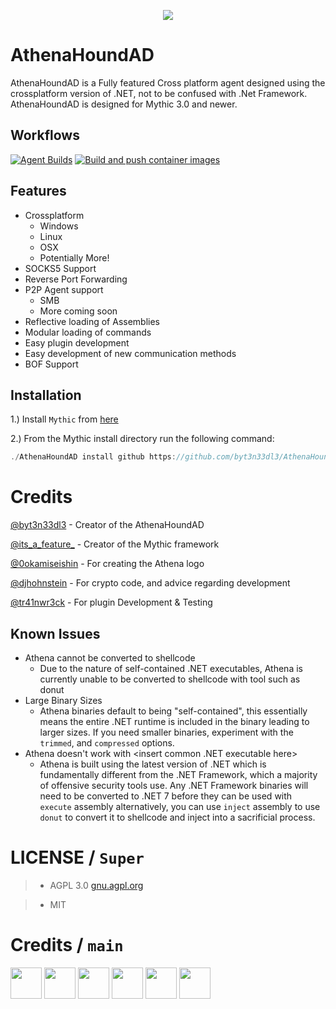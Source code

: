 <p align="center">
  <img src="agent_icons/athena_old.svg">
</p>

# AthenaHoundAD
AthenaHoundAD is a Fully featured Cross platform agent designed using the crossplatform version of .NET, not to be confused with .Net Framework. AthenaHoundAD is designed for Mythic 3.0 and newer.

## Workflows
[![Agent Builds](https://github.com/MythicAgents/Athena/actions/workflows/dotnet-desktop.yml/badge.svg?branch=main)](https://github.com/MythicAgents/Athena/actions/workflows/dotnet-desktop.yml) [![Build and push container images](https://github.com/MythicAgents/Athena/actions/workflows/docker.yml/badge.svg?branch=main)](https://github.com/MythicAgents/Athena/actions/workflows/docker.yml)

## Features
- Crossplatform
  - Windows
  - Linux
  - OSX
  - Potentially More!
- SOCKS5 Support
- Reverse Port Forwarding
- P2P Agent support
	- SMB
	- More coming soon
- Reflective loading of Assemblies
- Modular loading of commands
- Easy plugin development
- Easy development of new communication methods
- BOF Support

## Installation

1.) Install `Mythic` from [here](https://github.com/byt3n33dl3/AthenaHoundAD)

2.) From the Mythic install directory run the following command:

```csharp
./AthenaHoundAD install github https://github.com/byt3n33dl3/AthenaHoundAD
```

# Credits
[@byt3n33dl3](https://twitter.com/byt3n33dl3) - Creator of the AthenaHoundAD

[@its_a_feature_](https://twitter.com/its_a_feature_) - Creator of the Mythic framework

[@0okamiseishin](https://twitter.com/0okamiseishin) - For creating the Athena logo

[@djhohnstein](https://twitter.com/djhohnstein) - For crypto code, and advice regarding development

[@tr41nwr3ck](https://twitter.com/Tr41nwr3ck48) - For plugin Development & Testing

## Known Issues
- Athena cannot be converted to shellcode
  - Due to the nature of self-contained .NET executables, Athena is currently unable to be converted to shellcode with tool such as donut
- Large Binary Sizes
  - Athena binaries default to being "self-contained", this essentially means the entire .NET runtime is included in the binary leading to larger sizes. If you need smaller binaries, experiment with the `trimmed`, and `compressed` options.
- Athena doesn't work with <insert common .NET executable here>
  - Athena is built using the latest version of .NET which is fundamentally different from the .NET Framework, which a majority of offensive security tools use. Any .NET Framework binaries will need to be converted to .NET 7 before they can be used with `execute` assembly alternatively, you can use `inject` assembly to use `donut` to convert it to shellcode and inject into a sacrificial process.

# LICENSE / `Super`
>- AGPL 3.0 [gnu.agpl.org](gnu.agpl.org)

>- MIT

# Credits / `main`

<p align="left">
<a href="https://github.com/byt3n33dl3"><img src="https://avatars.githubusercontent.com/u/151133481?v=4" width="50" height="50" alt="" style="max-width: 100%;"></a>
<a href="https://github.com/projectdiscovery"><img src="https://avatars.githubusercontent.com/u/50994705?s=200&v=4" width="50" height="50" alt="" style="max-width: 100%;"></a>
<a href="https://github.com/MythicAgents"><img src="https://avatars.githubusercontent.com/u/73145583?s=200&v=4" width="50" height="50" alt="" style="max-width: 100%;"></a>
<a href="https://github.com/ehsandeep"><img src="https://avatars.githubusercontent.com/u/8293321?v=4" width="50" height="50" alt="" style="max-width: 100%;"></a>
<a href="https://github.com/mattreduce"><img src="https://avatars.githubusercontent.com/u/66427?v=4" width="50" height="50" alt="" style="max-width: 100%;"></a>
<a href="https://github.com/OceanExec"><img src="https://avatars.githubusercontent.com/u/171657497?s=200&v=4" width="50" height="50" alt="" style="max-width: 100%;"></a>
</p>
